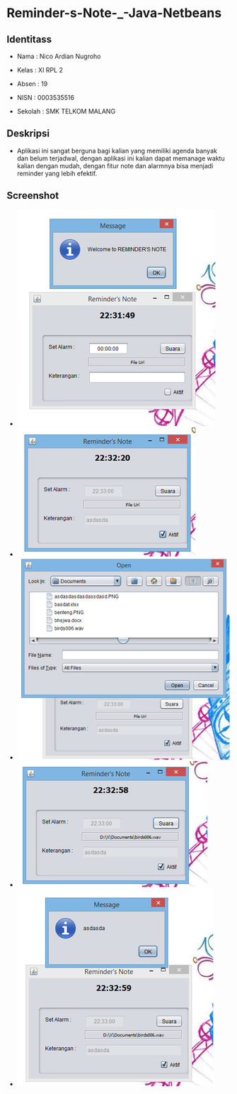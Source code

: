 # Reminder-s-Note-_-Java-Netbeans


## Identitass
+ Nama          : Nico Ardian Nugroho
- Kelas         : XI RPL 2
+ Absen         : 19
- NISN          : 0003535516
+ Sekolah       : SMK TELKOM MALANG

## Deskripsi
+ Aplikasi ini sangat berguna bagi kalian yang memiliki agenda banyak dan belum terjadwal, dengan aplikasi ini kalian dapat memanage waktu kalian dengan mudah, dengan fitur note dan alarmnya bisa menjadi reminder yang lebih efektif. 

## Screenshot
+ ![alt text](https://github.com/NicoAN42/Reminder-s-Note-_-Java-Netbeans/blob/master/z.PNG)
+ ![alt text](https://github.com/NicoAN42/Reminder-s-Note-_-Java-Netbeans/blob/master/zz.PNG)
+ ![alt text](https://github.com/NicoAN42/Reminder-s-Note-_-Java-Netbeans/blob/master/zzz.PNG)
+ ![alt text](https://github.com/NicoAN42/Reminder-s-Note-_-Java-Netbeans/blob/master/zzzz.PNG)
+ ![alt text](https://github.com/NicoAN42/Reminder-s-Note-_-Java-Netbeans/blob/master/zzzzz.PNG)


